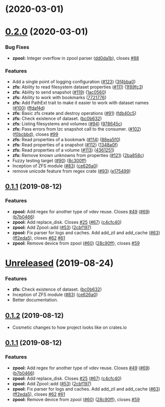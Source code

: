 #  (2020-03-01)

# [0.2.0](https://github.com/Inner-Heaven/libzetta-rs/compare/v0.1.2...v0.2.0) (2020-03-01)


### Bug Fixes

* **zpool:** Integer overflow in zpool parser ([dd0da1b](https://github.com/Inner-Heaven/libzetta-rs/commit/dd0da1b)), closes [#88](https://github.com/Inner-Heaven/libzetta-rs/issues/88)


### Features

* Add a single point of logging configuration ([#123](https://github.com/Inner-Heaven/libzetta-rs/issues/123)) ([3f4bba0](https://github.com/Inner-Heaven/libzetta-rs/commit/3f4bba0))
* **zfs:** Ability to read filesystem dataset properties ([#111](https://github.com/Inner-Heaven/libzetta-rs/issues/111)) ([1f89fc3](https://github.com/Inner-Heaven/libzetta-rs/commit/1f89fc3))
* **zfs:** Ability to send snapshot ([#119](https://github.com/Inner-Heaven/libzetta-rs/issues/119)) ([1ac0560](https://github.com/Inner-Heaven/libzetta-rs/commit/1ac0560))
* **zfs:** Ability to work with bookmarks ([7721776](https://github.com/Inner-Heaven/libzetta-rs/commit/7721776))
* **zfs:** Add PathExt trait to make it easier to work with dataset names ([#100](https://github.com/Inner-Heaven/libzetta-rs/issues/100)) ([ffdaf4d](https://github.com/Inner-Heaven/libzetta-rs/commit/ffdaf4d))
* **zfs:** Basic zfs create and destroy operations ([#91](https://github.com/Inner-Heaven/libzetta-rs/issues/91)) ([fdb40c5](https://github.com/Inner-Heaven/libzetta-rs/commit/fdb40c5))
* **zfs:** Check existence of dataset. ([bc0b632](https://github.com/Inner-Heaven/libzetta-rs/commit/bc0b632))
* **zfs:** Listing filesystems and volumes ([#94](https://github.com/Inner-Heaven/libzetta-rs/issues/94)) ([978645c](https://github.com/Inner-Heaven/libzetta-rs/commit/978645c))
* **zfs:** Pass errors from lzc snapshot call to the consumer. ([#102](https://github.com/Inner-Heaven/libzetta-rs/issues/102)) ([f0bcbbd](https://github.com/Inner-Heaven/libzetta-rs/commit/f0bcbbd)), closes [#99](https://github.com/Inner-Heaven/libzetta-rs/issues/99)
* **zfs:** Read properties of a bookmark ([#114](https://github.com/Inner-Heaven/libzetta-rs/issues/114)) ([88ea5f0](https://github.com/Inner-Heaven/libzetta-rs/commit/88ea5f0))
* **zfs:** Read properties of a snapshot ([#112](https://github.com/Inner-Heaven/libzetta-rs/issues/112)) ([1348a0f](https://github.com/Inner-Heaven/libzetta-rs/commit/1348a0f))
* **zfs:** Read properties of a volume ([#113](https://github.com/Inner-Heaven/libzetta-rs/issues/113)) ([4361251](https://github.com/Inner-Heaven/libzetta-rs/commit/4361251))
* **zfs:** Remove known unknowns from properties ([#121](https://github.com/Inner-Heaven/libzetta-rs/issues/121)) ([2ba858c](https://github.com/Inner-Heaven/libzetta-rs/commit/2ba858c))
* Fuzzy testing target ([#90](https://github.com/Inner-Heaven/libzetta-rs/issues/90)) ([8c300ff](https://github.com/Inner-Heaven/libzetta-rs/commit/8c300ff))
* Inception of ZFS module ([#83](https://github.com/Inner-Heaven/libzetta-rs/issues/83)) ([ce626a0](https://github.com/Inner-Heaven/libzetta-rs/commit/ce626a0))
* remove unicode feature from regex crate ([#93](https://github.com/Inner-Heaven/libzetta-rs/issues/93)) ([e175499](https://github.com/Inner-Heaven/libzetta-rs/commit/e175499))


## [0.1.1](https://github.com/Inner-Heaven/libzetta-rs/compare/2cbf197...v0.1.1) (2019-08-12)


### Features

* **zpool:** Add regex for another type of vdev reuse. Closes [#49](https://github.com/Inner-Heaven/libzetta-rs/issues/49) ([#69](https://github.com/Inner-Heaven/libzetta-rs/issues/69)) ([b7b0466](https://github.com/Inner-Heaven/libzetta-rs/commit/b7b0466))
* **zpool:** Add replace_disk. Closes [#25](https://github.com/Inner-Heaven/libzetta-rs/issues/25) ([#67](https://github.com/Inner-Heaven/libzetta-rs/issues/67)) ([c4cfc40](https://github.com/Inner-Heaven/libzetta-rs/commit/c4cfc40))
* **zpool:** Add Zpool::add ([#53](https://github.com/Inner-Heaven/libzetta-rs/issues/53)) ([2cbf197](https://github.com/Inner-Heaven/libzetta-rs/commit/2cbf197))
* **zpool:** Fix parser for logs and caches. Add add_zil and add_cache ([#63](https://github.com/Inner-Heaven/libzetta-rs/issues/63)) ([ff2eda5](https://github.com/Inner-Heaven/libzetta-rs/commit/ff2eda5)), closes [#62](https://github.com/Inner-Heaven/libzetta-rs/issues/62) [#61](https://github.com/Inner-Heaven/libzetta-rs/issues/61)
* **zpool:** Remove device from zpool ([#60](https://github.com/Inner-Heaven/libzetta-rs/issues/60)) ([28c90ff](https://github.com/Inner-Heaven/libzetta-rs/commit/28c90ff)), closes [#59](https://github.com/Inner-Heaven/libzetta-rs/issues/59)



# [Unreleased](https://github.com/Inner-Heaven/libzetta-rs/compare/v0.1.2...v) (2019-08-24)


### Features

* **zfs:** Check existence of dataset. ([bc0b632](https://github.com/Inner-Heaven/libzetta-rs/commit/bc0b632))
* Inception of ZFS module ([#83](https://github.com/Inner-Heaven/libzetta-rs/issues/83)) ([ce626a0](https://github.com/Inner-Heaven/libzetta-rs/commit/ce626a0))
* Better documentation.


## [0.1.2](https://github.com/Inner-Heaven/libzetta-rs/compare/v0.1.1...v0.1.2) (2019-08-12)

 * Cosmetic changes to how project looks like on crates.io

## [0.1.1](https://github.com/Inner-Heaven/libzetta-rs/compare/2cbf197...v0.1.1) (2019-08-12)


### Features

* **zpool:** Add regex for another type of vdev reuse. Closes [#49](https://github.com/Inner-Heaven/libzetta-rs/issues/49) ([#69](https://github.com/Inner-Heaven/libzetta-rs/issues/69)) ([b7b0466](https://github.com/Inner-Heaven/libzetta-rs/commit/b7b0466))
* **zpool:** Add replace_disk. Closes [#25](https://github.com/Inner-Heaven/libzetta-rs/issues/25) ([#67](https://github.com/Inner-Heaven/libzetta-rs/issues/67)) ([c4cfc40](https://github.com/Inner-Heaven/libzetta-rs/commit/c4cfc40))
* **zpool:** Add Zpool::add ([#53](https://github.com/Inner-Heaven/libzetta-rs/issues/53)) ([2cbf197](https://github.com/Inner-Heaven/libzetta-rs/commit/2cbf197))
* **zpool:** Fix parser for logs and caches. Add add_zil and add_cache ([#63](https://github.com/Inner-Heaven/libzetta-rs/issues/63)) ([ff2eda5](https://github.com/Inner-Heaven/libzetta-rs/commit/ff2eda5)), closes [#62](https://github.com/Inner-Heaven/libzetta-rs/issues/62) [#61](https://github.com/Inner-Heaven/libzetta-rs/issues/61)
* **zpool:** Remove device from zpool ([#60](https://github.com/Inner-Heaven/libzetta-rs/issues/60)) ([28c90ff](https://github.com/Inner-Heaven/libzetta-rs/commit/28c90ff)), closes [#59](https://github.com/Inner-Heaven/libzetta-rs/issues/59)
